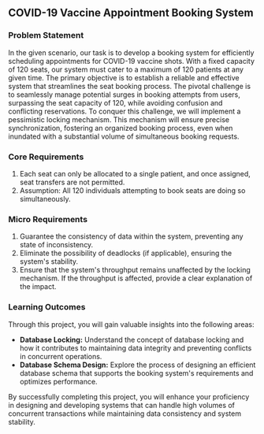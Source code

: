 ## COVID-19 Vaccine Appointment Booking System

### Problem Statement

In the given scenario, our task is to develop a booking system for efficiently scheduling appointments for COVID-19 vaccine shots. With a fixed capacity of 120 seats, our system must cater to a maximum of 120 patients at any given time. The primary objective is to establish a reliable and effective system that streamlines the seat booking process. The pivotal challenge is to seamlessly manage potential surges in booking attempts from users, surpassing the seat capacity of 120, while avoiding confusion and conflicting reservations. To conquer this challenge, we will implement a pessimistic locking mechanism. This mechanism will ensure precise synchronization, fostering an organized booking process, even when inundated with a substantial volume of simultaneous booking requests.

### Core Requirements

1. Each seat can only be allocated to a single patient, and once assigned, seat transfers are not permitted.
2. Assumption: All 120 individuals attempting to book seats are doing so simultaneously.

### Micro Requirements

1. Guarantee the consistency of data within the system, preventing any state of inconsistency.
2. Eliminate the possibility of deadlocks (if applicable), ensuring the system's stability.
3. Ensure that the system's throughput remains unaffected by the locking mechanism. If the throughput is affected, provide a clear explanation of the impact.

### Learning Outcomes

Through this project, you will gain valuable insights into the following areas:

- **Database Locking:** Understand the concept of database locking and how it contributes to maintaining data integrity and preventing conflicts in concurrent operations.
- **Database Schema Design:** Explore the process of designing an efficient database schema that supports the booking system's requirements and optimizes performance.

By successfully completing this project, you will enhance your proficiency in designing and developing systems that can handle high volumes of concurrent transactions while maintaining data consistency and system stability.